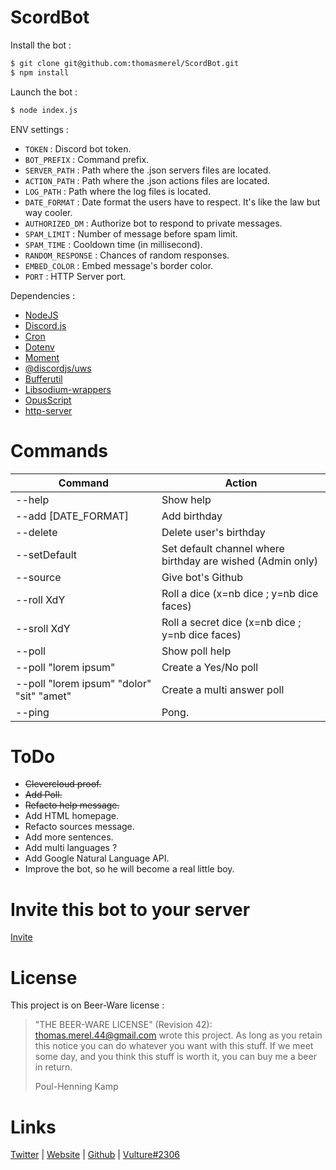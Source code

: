 # ScordBot

Install the bot :
```sh
$ git clone git@github.com:thomasmerel/ScordBot.git
$ npm install
```

Launch the bot :
```sh
$ node index.js
```


ENV settings :
- `TOKEN` : Discord bot token.
- `BOT_PREFIX` : Command prefix.
- `SERVER_PATH` : Path where the .json servers files are located.
- `ACTION_PATH` : Path where the .json actions files are located.
- `LOG_PATH` : Path where the log files is located.
- `DATE_FORMAT` : Date format the users have to respect. It's like the law but way cooler.
- `AUTHORIZED_DM` : Authorize bot to respond to private messages.
- `SPAM_LIMIT` : Number of message before spam limit.
- `SPAM_TIME` : Cooldown time (in millisecond).
- `RANDOM_RESPONSE` : Chances of random responses.
- `EMBED_COLOR` : Embed message's border color.
- `PORT` : HTTP Server port.


Dependencies :
- [NodeJS](https://nodejs.org/en/)
- [Discord.js](https://www.npmjs.com/package/discord)
- [Cron](https://www.npmjs.com/package/cron)
- [Dotenv](https://www.npmjs.com/package/dotenv)
- [Moment](https://www.npmjs.com/package/moment)
- [@discordjs/uws](https://www.npmjs.com/package/@discordjs/uws)
- [Bufferutil](https://www.npmjs.com/package/bufferutil)
- [Libsodium-wrappers](https://www.npmjs.com/package/libsodium-wrappers)
- [OpusScript](https://www.npmjs.com/package/opusscript)
- [http-server](https://www.npmjs.com/package/http-server)

# Commands
| Command | Action |
| ------ | ------ |
| --help | Show help |
| --add [DATE_FORMAT] | Add birthday |
| --delete | Delete user's birthday |
| --setDefault | Set default channel where birthday are wished (Admin only) |
| --source | Give bot's Github |
| --roll XdY | Roll a dice (x=nb dice ; y=nb dice faces) |
| --sroll XdY | Roll a secret dice (x=nb dice ; y=nb dice faces) |
| --poll | Show poll help |
| --poll "lorem ipsum" | Create a Yes/No poll |
| --poll "lorem ipsum" "dolor" "sit" "amet" | Create a multi answer poll |
| --ping | Pong. |

# ToDo

- ~~Clevercloud proof.~~
- ~~Add Poll.~~
- ~~Refacto help message.~~
- Add HTML homepage.
- Refacto sources message.
- Add more sentences.
- Add multi languages ?
- Add Google Natural Language API.
- Improve the bot, so he will become a real little boy.

# Invite this bot to your server

[Invite](https://discordapp.com/api/oauth2/authorize?client_id=678527921140400138&permissions=8&scope=bot)

# License

This project is on Beer-Ware license :

>  "THE BEER-WARE LICENSE" (Revision 42):
>  <thomas.merel.44@gmail.com> wrote this project.  As long as you retain this
>  notice you can do whatever you want with this stuff. If we meet some day,
>  and you think this stuff is worth it, you can buy me a beer in return.
>
>  Poul-Henning Kamp

# Links

[Twitter](https://twitter.com/Vulture___) | [Website](https://thomas-merel.fr) | [Github](https://github.com/thomasmerel) | [Vulture#2306](https://discordapp.com/)